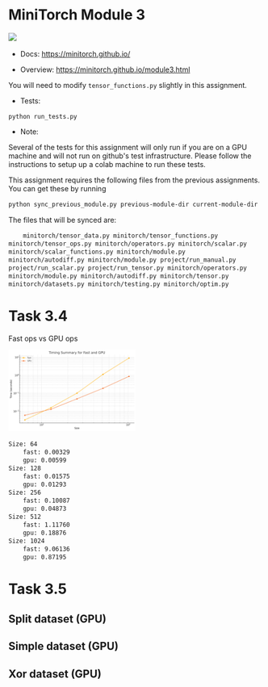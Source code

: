 # MiniTorch Module 3

<img src="https://minitorch.github.io/minitorch.svg" width="50%">

* Docs: https://minitorch.github.io/

* Overview: https://minitorch.github.io/module3.html


You will need to modify `tensor_functions.py` slightly in this assignment.

* Tests:

```
python run_tests.py
```

* Note:

Several of the tests for this assignment will only run if you are on a GPU machine and will not
run on github's test infrastructure. Please follow the instructions to setup up a colab machine
to run these tests.

This assignment requires the following files from the previous assignments. You can get these by running

```bash
python sync_previous_module.py previous-module-dir current-module-dir
```

The files that will be synced are:

        minitorch/tensor_data.py minitorch/tensor_functions.py minitorch/tensor_ops.py minitorch/operators.py minitorch/scalar.py minitorch/scalar_functions.py minitorch/module.py minitorch/autodiff.py minitorch/module.py project/run_manual.py project/run_scalar.py project/run_tensor.py minitorch/operators.py minitorch/module.py minitorch/autodiff.py minitorch/tensor.py minitorch/datasets.py minitorch/testing.py minitorch/optim.py


# Task 3.4

Fast ops vs GPU ops

<img src="images/output.png" width="50%">

```Timing summary
Size: 64
    fast: 0.00329
    gpu: 0.00599
Size: 128
    fast: 0.01575
    gpu: 0.01293
Size: 256
    fast: 0.10087
    gpu: 0.04873
Size: 512
    fast: 1.11760
    gpu: 0.18876
Size: 1024
    fast: 9.06136
    gpu: 0.87195
```

# Task 3.5

## Split dataset (GPU)

## Simple dataset (GPU)

## Xor dataset (GPU)